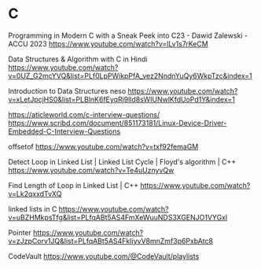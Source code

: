 # C
 Programming in Modern C with a Sneak Peek into C23 - Dawid Zalewski - ACCU 2023 
https://www.youtube.com/watch?v=lLv1s7rKeCM


Data Structures & Algorithm with C in Hindi
https://www.youtube.com/watch?v=0UZ_G2mcYVQ&list=PLf0LpPWikpPfA_vez2NndnYuQy6WkpTzc&index=1


 Introduction to Data Structures neso
https://www.youtube.com/watch?v=xLetJpcjHS0&list=PLBlnK6fEyqRj9lld8sWIUNwlKfdUoPd1Y&index=1


https://aticleworld.com/c-interview-questions/
https://www.scribd.com/document/851173181/Linux-Device-Driver-Embedded-C-Interview-Questions

offsetof
https://www.youtube.com/watch?v=txf92femaGM


Detect Loop in Linked List | Linked List Cycle | Floyd's algorithm | C++
https://www.youtube.com/watch?v=Te4uUznyvQw

Find Length of Loop in Linked List | C++
https://www.youtube.com/watch?v=Lk2qxxdTvXQ


linked lists in C
https://www.youtube.com/watch?v=uBZHMkpsTfg&list=PLfqABt5AS4FmXeWuuNDS3XGENJO1VYGxl

Pointer
https://www.youtube.com/watch?v=zJzpCorv1JQ&list=PLfqABt5AS4FkIiyvV8mnZmf3p6PxbAtc8


CodeVault
https://www.youtube.com/@CodeVault/playlists